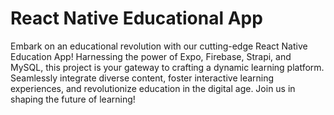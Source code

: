 # React Native Educational App
 Embark on an educational revolution with our cutting-edge React Native Education App! Harnessing the power of Expo, Firebase, Strapi, and MySQL, this project is your gateway to crafting a dynamic learning platform. Seamlessly integrate diverse content, foster interactive learning experiences, and revolutionize education in the digital age. Join us in shaping the future of learning!
